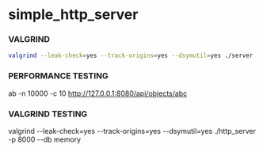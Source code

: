 # simple_http_server

### VALGRIND

```bash
valgrind --leak-check=yes --track-origins=yes --dsymutil=yes ./server
```

### PERFORMANCE TESTING

ab -n 10000 -c 10 http://127.0.0.1:8080/api/objects/abc

### VALGRIND TESTING

valgrind --leak-check=yes --track-origins=yes --dsymutil=yes  ./http_server -p 8000 --db memory
